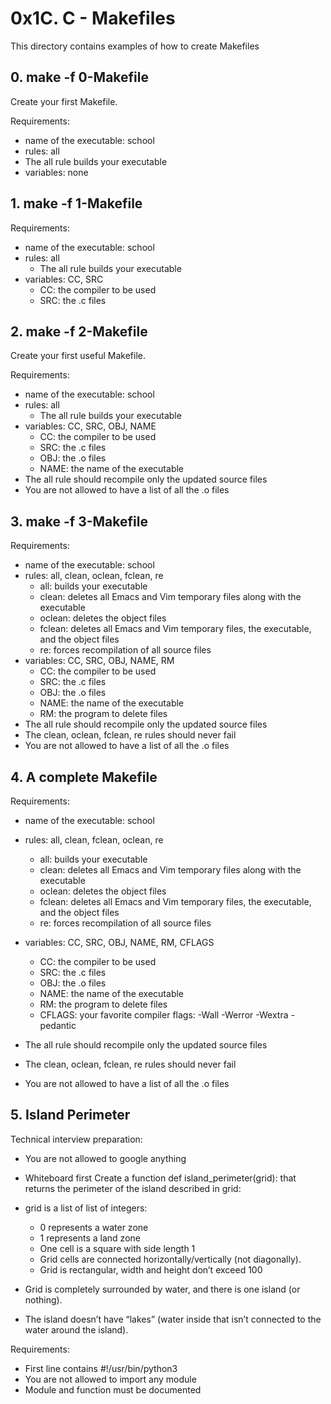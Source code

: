 # 0x1C. C - Makefiles

This directory contains examples of how to create Makefiles

## 0. make -f 0-Makefile

Create your first Makefile.

Requirements:

- name of the executable: school
- rules: all
- The all rule builds your executable
- variables: none

## 1. make -f 1-Makefile

Requirements:

- name of the executable: school
- rules: all
    - The all rule builds your executable
- variables: CC, SRC
    - CC: the compiler to be used
    - SRC: the .c files

## 2. make -f 2-Makefile

Create your first useful Makefile.

Requirements:

- name of the executable: school
- rules: all
    - The all rule builds your executable
- variables: CC, SRC, OBJ, NAME
    - CC: the compiler to be used
    - SRC: the .c files
    - OBJ: the .o files
    - NAME: the name of the executable
- The all rule should recompile only the updated source files
- You are not allowed to have a list of all the .o files

## 3. make -f 3-Makefile

Requirements:

- name of the executable: school
- rules: all, clean, oclean, fclean, re
    - all: builds your executable
    - clean: deletes all Emacs and Vim temporary files along with the executable
    - oclean: deletes the object files
    - fclean: deletes all Emacs and Vim temporary files, the executable, and the object files
    - re: forces recompilation of all source files
- variables: CC, SRC, OBJ, NAME, RM
    - CC: the compiler to be used
    - SRC: the .c files
    - OBJ: the .o files
    - NAME: the name of the executable
    - RM: the program to delete files
- The all rule should recompile only the updated source files
- The clean, oclean, fclean, re rules should never fail
- You are not allowed to have a list of all the .o files

## 4. A complete Makefile

Requirements:

- name of the executable: school
- rules: all, clean, fclean, oclean, re
    - all: builds your executable
    - clean: deletes all Emacs and Vim temporary files along with the executable
    - oclean: deletes the object files
    - fclean: deletes all Emacs and Vim temporary files, the executable, and the object files
    - re: forces recompilation of all source files
- variables: CC, SRC, OBJ, NAME, RM, CFLAGS
    - CC: the compiler to be used
    - SRC: the .c files
    - OBJ: the .o files
    - NAME: the name of the executable
    - RM: the program to delete files
    - CFLAGS: your favorite compiler flags: -Wall -Werror -Wextra -pedantic
- The all rule should recompile only the updated source files
- The clean, oclean, fclean, re rules should never fail

- You are not allowed to have a list of all the .o files

## 5. Island Perimeter

Technical interview preparation:

- You are not allowed to google anything
- Whiteboard first
Create a function def island_perimeter(grid): that returns the perimeter of the island described in grid:

- grid is a list of list of integers:
    - 0 represents a water zone
    - 1 represents a land zone
    - One cell is a square with side length 1
    - Grid cells are connected horizontally/vertically (not diagonally).
    - Grid is rectangular, width and height don’t exceed 100
- Grid is completely surrounded by water, and there is one island (or nothing).
- The island doesn’t have “lakes” (water inside that isn’t connected to the water around the island).

Requirements:

- First line contains #!/usr/bin/python3
- You are not allowed to import any module
- Module and function must be documented